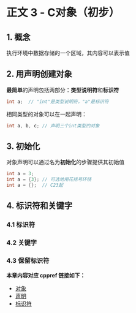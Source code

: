 # 正文 3 - C对象（初步）

## 1. 概念

执行环境中数据存储的一个区域，其内容可以表示值

## 2. 用声明创建对象

**最简单**的声明包括两部分：**类型说明符**和**标识符**

```c
int a;  // "int"是类型说明符，"a"是标识符
```

相同类型的对象可以在一起声明：

```c
int a, b, c; // 声明三个int类型的对象
```

## 3. 初始化

对象声明可以通过名为**初始化**的步骤提供其初始值

```c
int a = 3;
int a = {3}; // 可选地用花括号环绕
int a = {};  // C23起
```

## 4. 标识符和关键字

### 4.1 标识符

### 4.2 关键字

### 4.3 保留标识符

**本章内容对应 cppref 链接如下：**

+ [对象](https://zh.cppreference.com/w/c/language/object)
+ [声明](https://zh.cppreference.com/w/c/language/declarations)
+ [标识符](https://zh.cppreference.com/w/c/language/identifier)